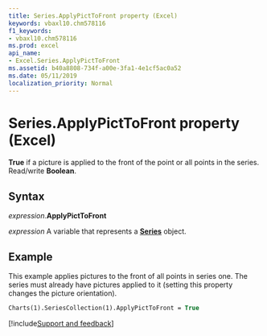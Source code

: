 ```yaml
---
title: Series.ApplyPictToFront property (Excel)
keywords: vbaxl10.chm578116
f1_keywords:
- vbaxl10.chm578116
ms.prod: excel
api_name:
- Excel.Series.ApplyPictToFront
ms.assetid: b40a8808-734f-a00e-3fa1-4e1cf5ac0a52
ms.date: 05/11/2019
localization_priority: Normal
---
```



# Series.ApplyPictToFront property (Excel)

**True** if a picture is applied to the front of the point or all points in the series. Read/write **Boolean**.


## Syntax

_expression_.**ApplyPictToFront**

_expression_ A variable that represents a **[Series](Excel.Series(object).md)** object.


## Example

This example applies pictures to the front of all points in series one. The series must already have pictures applied to it (setting this property changes the picture orientation).

```vb
Charts(1).SeriesCollection(1).ApplyPictToFront = True
```




[!include[Support and feedback](~/includes/feedback-boilerplate.md)]